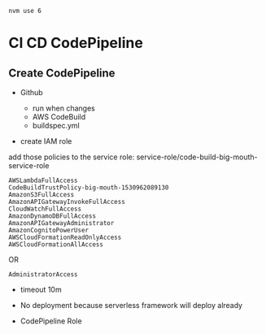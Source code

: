
```
nvm use 6
```

# CI CD CodePipeline

## Create CodePipeline

- Github
  - run when changes 
  - AWS CodeBuild
  - buildspec.yml

- create IAM role
  
add those policies to the service role: service-role/code-build-big-mouth-service-role
```
AWSLambdaFullAccess
CodeBuildTrustPolicy-big-mouth-1530962089130
AmazonS3FullAccess
AmazonAPIGatewayInvokeFullAccess
CloudWatchFullAccess
AmazonDynamoDBFullAccess
AmazonAPIGatewayAdministrator
AmazonCognitoPowerUser
AWSCloudFormationReadOnlyAccess
AWSCloudFormationAllAccess
```

OR 

```
AdministratorAccess
```



- timeout 10m

- No deployment because serverless framework will deploy already

- CodePipeline Role

